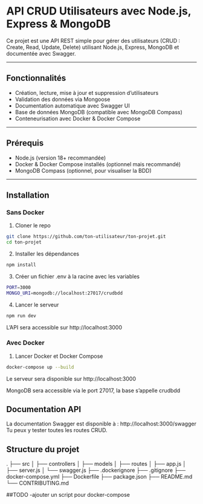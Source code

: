 # API CRUD Utilisateurs avec Node.js, Express & MongoDB

Ce projet est une API REST simple pour gérer des utilisateurs (CRUD : Create, Read, Update, Delete) utilisant Node.js, Express, MongoDB et documentée avec Swagger.  

---

## Fonctionnalités

- Création, lecture, mise à jour et suppression d’utilisateurs
- Validation des données via Mongoose
- Documentation automatique avec Swagger UI
- Base de données MongoDB (compatible avec MongoDB Compass)
- Conteneurisation avec Docker & Docker Compose

---

## Prérequis

- Node.js (version 18+ recommandée)
- Docker & Docker Compose installés (optionnel mais recommandé)
- MongoDB Compass (optionnel, pour visualiser la BDD)

---

## Installation

### Sans Docker

1. Cloner le repo

```bash
git clone https://github.com/ton-utilisateur/ton-projet.git
cd ton-projet
```

2. Installer les dépendances
```bash
npm install
```

3. Créer un fichier .env à la racine avec les variables
```bash
PORT=3000
MONGO_URI=mongodb://localhost:27017/crudbdd
```

4. Lancer le serveur
```bash
npm run dev
```
L’API sera accessible sur http://localhost:3000

### Avec Docker

1. Lancer Docker et Docker Compose

```bash
docker-compose up --build
```
Le serveur sera disponible sur http://localhost:3000

MongoDB sera accessible via le port 27017, la base s’appelle crudbdd

## Documentation API
La documentation Swagger est disponible à :
http://localhost:3000/swagger
Tu peux y tester toutes les routes CRUD.

## Structure du projet
.
├── src
│   ├── controllers
│   ├── models
│   ├── routes
│   ├── app.js
│   ├── server.js
│   └── swagger.js
├── .dockerignore
├── .gitignore
├── docker-compose.yml
├── Dockerfile
├── package.json
├── README.md
└── CONTRIBUTING.md

##TODO
-ajouter un script pour docker-compose
